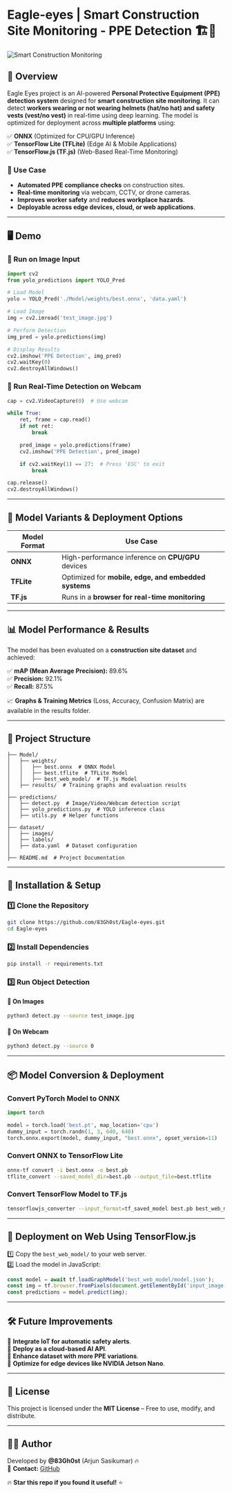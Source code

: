 
#    Eagle-eyes | Smart Construction Site Monitoring - PPE Detection 🏗️🦺  

![Smart Construction Monitoring](https://www.zeniteq.com/blog/why-should-you-add-an-ai-chatbot-to-your-website-here-are-5-reasons)  

## **📌 Overview**  
Eagle Eyes project is an AI-powered **Personal Protective Equipment (PPE) detection system** designed for **smart construction site monitoring**. It can detect **workers wearing or not wearing helmets (hat/no hat) and safety vests (vest/no vest)** in real-time using deep learning. The model is optimized for deployment across **multiple platforms** using:  

✅ **ONNX** (Optimized for CPU/GPU Inference)  
✅ **TensorFlow Lite (TFLite)** (Edge AI & Mobile Applications)  
✅ **TensorFlow.js (TF.js)** (Web-Based Real-Time Monitoring)  

### **🔹 Use Case**
- **Automated PPE compliance checks** on construction sites.  
- **Real-time monitoring** via webcam, CCTV, or drone cameras.  
- **Improves worker safety** and **reduces workplace hazards**.  
- **Deployable across edge devices, cloud, or web applications**.  

---

## **🖥️ Demo**
### **📌 Run on Image Input**
```python
import cv2
from yolo_predictions import YOLO_Pred

# Load Model
yolo = YOLO_Pred('./Model/weights/best.onnx', 'data.yaml')

# Load Image
img = cv2.imread('test_image.jpg')

# Perform Detection
img_pred = yolo.predictions(img)

# Display Results
cv2.imshow('PPE Detection', img_pred)
cv2.waitKey(0)
cv2.destroyAllWindows()
```

### **📌 Run Real-Time Detection on Webcam**
```python
cap = cv2.VideoCapture(0)  # Use webcam

while True:
    ret, frame = cap.read()
    if not ret:
        break

    pred_image = yolo.predictions(frame)
    cv2.imshow('PPE Detection', pred_image)

    if cv2.waitKey(1) == 27:  # Press 'ESC' to exit
        break

cap.release()
cv2.destroyAllWindows()
```

---

## **🔧 Model Variants & Deployment Options**
| Model Format | Use Case |  
|-------------|----------|  
| **ONNX** | High-performance inference on **CPU/GPU** devices |  
| **TFLite** | Optimized for **mobile, edge, and embedded systems** |  
| **TF.js** | Runs in a **browser for real-time monitoring** |  

---

## **📊 Model Performance & Results**  
The model has been evaluated on a **construction site dataset** and achieved:  

✅ **mAP (Mean Average Precision):** 89.6%  
✅ **Precision:** 92.1%  
✅ **Recall:** 87.5%  

📈 **Graphs & Training Metrics** (Loss, Accuracy, Confusion Matrix) are available in the results folder.

---

## **📂 Project Structure**
```
├── Model/
│   ├── weights/
│   │   ├── best.onnx  # ONNX Model
│   │   ├── best.tflite  # TFLite Model
│   │   ├── best_web_model/  # TF.js Model
│   ├── results/  # Training graphs and evaluation results
│
├── predictions/
│   ├── detect.py  # Image/Video/Webcam detection script
│   ├── yolo_predictions.py  # YOLO inference class
│   ├── utils.py  # Helper functions
│
├── dataset/
│   ├── images/
│   ├── labels/
│   ├── data.yaml  # Dataset configuration
│
├── README.md  # Project Documentation
```

---

## **🚀 Installation & Setup**
### **1️⃣ Clone the Repository**
```bash
git clone https://github.com/83Gh0st/Eagle-eyes.git
cd Eagle-eyes
```

### **2️⃣ Install Dependencies**
```bash
pip install -r requirements.txt
```

### **3️⃣ Run Object Detection**
#### **🔹 On Images**
```bash
python3 detect.py --source test_image.jpg
```
#### **🔹 On Webcam**
```bash
python3 detect.py --source 0
```

---

## **📦 Model Conversion & Deployment**
### **Convert PyTorch Model to ONNX**
```python
import torch

model = torch.load('best.pt', map_location='cpu')
dummy_input = torch.randn(1, 3, 640, 640)
torch.onnx.export(model, dummy_input, "best.onnx", opset_version=11)
```

### **Convert ONNX to TensorFlow Lite**
```bash
onnx-tf convert -i best.onnx -o best.pb
tflite_convert --saved_model_dir=best.pb --output_file=best.tflite
```

### **Convert TensorFlow Model to TF.js**
```bash
tensorflowjs_converter --input_format=tf_saved_model best.pb best_web_model/
```

---

## **📌 Deployment on Web Using TensorFlow.js**
1️⃣ Copy the `best_web_model/` to your web server.  
2️⃣ Load the model in JavaScript:  
```js
const model = await tf.loadGraphModel('best_web_model/model.json');
const img = tf.browser.fromPixels(document.getElementById('input_image'));
const predictions = model.predict(img);
```

---

## **🛠️ Future Improvements**
🔹 **Integrate IoT for automatic safety alerts**.  
🔹 **Deploy as a cloud-based AI API**.  
🔹 **Enhance dataset with more PPE variations**.  
🔹 **Optimize for edge devices like NVIDIA Jetson Nano**.  

---

## **📜 License**
This project is licensed under the **MIT License** – Free to use, modify, and distribute.  

---

## **👨‍💻 Author**
Developed by **@83Gh0st** (Arjun Sasikumar) 🔥  
💬 **Contact:** [GitHub](https://github.com/83Gh0st)  

🔥 **Star this repo if you found it useful!** ⭐  
